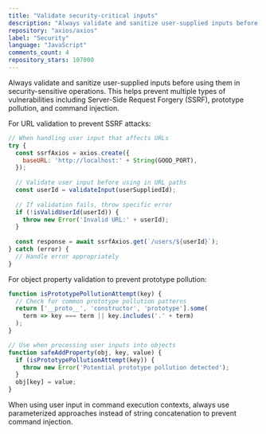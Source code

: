 ```yaml
---
title: "Validate security-critical inputs"
description: "Always validate and sanitize user-supplied inputs before using them in security-sensitive operations. This helps prevent multiple types of vulnerabilities including Server-Side Request Forgery (SSRF), prototype pollution, and command injection."
repository: "axios/axios"
label: "Security"
language: "JavaScript"
comments_count: 4
repository_stars: 107000
---
```


Always validate and sanitize user-supplied inputs before using them in security-sensitive operations. This helps prevent multiple types of vulnerabilities including Server-Side Request Forgery (SSRF), prototype pollution, and command injection.

For URL validation to prevent SSRF attacks:
```javascript
// When handling user input that affects URLs
try {
  const ssrfAxios = axios.create({
    baseURL: 'http://localhost:' + String(GOOD_PORT),
  });
  
  // Validate user input before using in URL paths
  const userId = validateInput(userSuppliedId);
  
  // If validation fails, throw specific error
  if (!isValidUserId(userId)) {
    throw new Error('Invalid URL:' + userId);
  }
  
  const response = await ssrfAxios.get(`/users/${userId}`);
} catch (error) {
  // Handle error appropriately
}
```

For object property validation to prevent prototype pollution:
```javascript
function isPrototypePollutionAttempt(key) {
  // Check for common prototype pollution patterns
  return ['__proto__', 'constructor', 'prototype'].some(
    term => key === term || key.includes('.' + term)
  );
}

// Use when processing user inputs into objects
function safeAddProperty(obj, key, value) {
  if (isPrototypePollutionAttempt(key)) {
    throw new Error('Potential prototype pollution detected');
  }
  obj[key] = value;
}
```

When using user input in command execution contexts, always use parameterized approaches instead of string concatenation to prevent command injection.